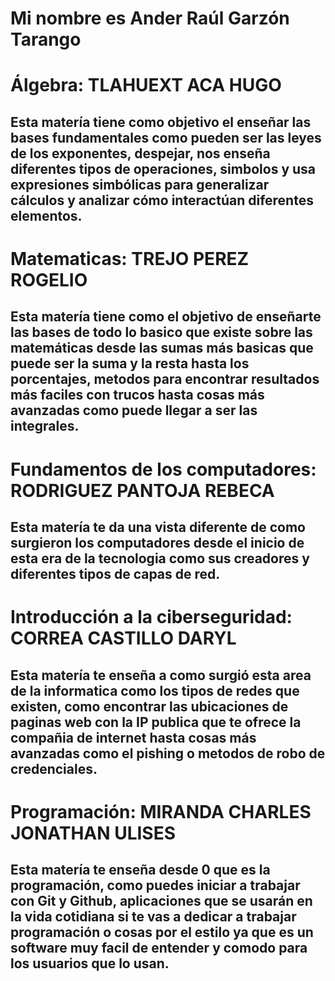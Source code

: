 # Mi nombre es Ander Raúl Garzón Tarango

# Álgebra:  TLAHUEXT ACA HUGO
## Esta matería tiene como objetivo el enseñar las bases fundamentales como pueden ser las leyes de los exponentes, despejar, nos enseña diferentes tipos de operaciones, simbolos y usa expresiones simbólicas para generalizar cálculos y analizar cómo interactúan diferentes elementos.


# Matematicas:  TREJO PEREZ ROGELIO
 ## Esta matería tiene como el objetivo de enseñarte las bases de todo lo basico que existe sobre las matemáticas desde las sumas más basicas que puede ser la suma y la resta hasta los porcentajes, metodos para encontrar resultados más faciles con trucos hasta cosas más avanzadas como puede llegar a ser las integrales.





# Fundamentos de los computadores: RODRIGUEZ PANTOJA REBECA
## Esta matería te da una vista diferente de como surgieron los computadores desde el inicio de esta era de la tecnologia como sus creadores y diferentes tipos de capas de red.




# Introducción a la ciberseguridad:     CORREA CASTILLO DARYL
## Esta matería te enseña a como surgió esta area de la informatica como los tipos de redes que existen, como encontrar las ubicaciones de paginas web con la IP publica que te ofrece la compañia de internet hasta cosas más avanzadas como el pishing o metodos de robo de credenciales.



# Programación: MIRANDA CHARLES JONATHAN ULISES
## Esta matería te enseña desde 0 que es la programación, como puedes iniciar a trabajar con Git y Github, aplicaciones que se usarán en la vida cotidiana si te vas a dedicar a trabajar programación o cosas por el estilo ya que es un software muy facil de entender y comodo para los usuarios que lo usan.
